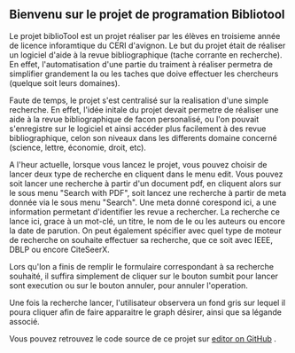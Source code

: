 ## Bienvenu sur le projet de programation Bibliotool

Le projet biblioTool est un projet réaliser par les élèves en troisieme année de licence inforamtique du CERI d'avignon. Le but du projet était de réaliser un logiciel d'aide à la revue bibliographique (tache corrante en recherche). En effet, l'automatisation d'une partie du traiment à réaliser permetra de simplifier grandement la ou les taches que doive effectuer les chercheurs (quelque soit leurs domaines).

Faute de temps, le projet s'est centralisé sur la realisation d'une simple recherche. En effet, l'idée initale du projet devait permetre de réaliser une aide à la revue bibliographique de facon personalisé, ou l'on pouvait s'enregistre sur le logiciel et ainsi accéder plus facilement à des revue bibliographique, celon son niveaux dans les differents domaine concerné (science, lettre, économie, droit, etc).

A l'heur actuelle, lorsque vous lancez le projet, vous pouvez choisir de lancer deux type de recherche en cliquent dans le menu edit.
Vous pouvez soit lancer une recherche à partir d'un document pdf, en cliquent alors sur le sous menu "Search with PDF", soit lancez une recherche à partir de meta donnée via le sous menu "Search". Une meta donné corespond ici, a une information permetant d'identifier les revue a rechercher. La recherche ce lance ici, grace à un mot-clé, un titre, le nom de le ou les auteurs ou encore la date de parution. On peut également spécifier avec quel type de moteur de recherche on souhaite effectuer sa recherche, que ce soit avec IEEE, DBLP ou encore CiteSeerX.

Lors qu'lon a finis de remplir le formulaire correspondant à sa recherche souhaité, il suffira simplement de cliquer sur le bouton sumbit pour lancer sont execution ou sur le bouton annuler, pour annuler l'operation.

Une fois la recherche lancer, l'utilisateur observera un fond gris sur lequel il poura cliquer afin de faire apparaitre le graph désirer, ainsi que sa légande associé.

Vous pouvez retrouvez le code source de ce projet sur [editor on GitHub](https://github.com/CeriAvignon/BiblioTool) .
